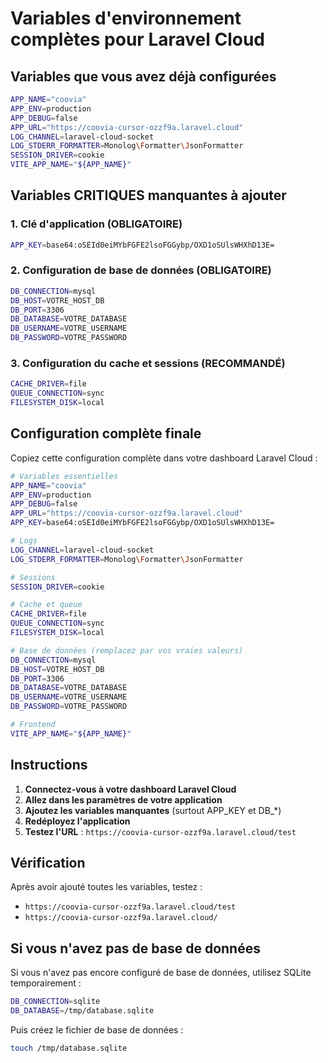 # Variables d'environnement complètes pour Laravel Cloud

## Variables que vous avez déjà configurées
```bash
APP_NAME="coovia"
APP_ENV=production
APP_DEBUG=false
APP_URL="https://coovia-cursor-ozzf9a.laravel.cloud"
LOG_CHANNEL=laravel-cloud-socket
LOG_STDERR_FORMATTER=Monolog\Formatter\JsonFormatter
SESSION_DRIVER=cookie
VITE_APP_NAME="${APP_NAME}"
```

## Variables CRITIQUES manquantes à ajouter

### 1. Clé d'application (OBLIGATOIRE)
```bash
APP_KEY=base64:oSEId0eiMYbFGFE2lsoFGGybp/OXD1oSUlsWHXhD13E=
```

### 2. Configuration de base de données (OBLIGATOIRE)
```bash
DB_CONNECTION=mysql
DB_HOST=VOTRE_HOST_DB
DB_PORT=3306
DB_DATABASE=VOTRE_DATABASE
DB_USERNAME=VOTRE_USERNAME
DB_PASSWORD=VOTRE_PASSWORD
```

### 3. Configuration du cache et sessions (RECOMMANDÉ)
```bash
CACHE_DRIVER=file
QUEUE_CONNECTION=sync
FILESYSTEM_DISK=local
```

## Configuration complète finale

Copiez cette configuration complète dans votre dashboard Laravel Cloud :

```bash
# Variables essentielles
APP_NAME="coovia"
APP_ENV=production
APP_DEBUG=false
APP_URL="https://coovia-cursor-ozzf9a.laravel.cloud"
APP_KEY=base64:oSEId0eiMYbFGFE2lsoFGGybp/OXD1oSUlsWHXhD13E=

# Logs
LOG_CHANNEL=laravel-cloud-socket
LOG_STDERR_FORMATTER=Monolog\Formatter\JsonFormatter

# Sessions
SESSION_DRIVER=cookie

# Cache et queue
CACHE_DRIVER=file
QUEUE_CONNECTION=sync
FILESYSTEM_DISK=local

# Base de données (remplacez par vos vraies valeurs)
DB_CONNECTION=mysql
DB_HOST=VOTRE_HOST_DB
DB_PORT=3306
DB_DATABASE=VOTRE_DATABASE
DB_USERNAME=VOTRE_USERNAME
DB_PASSWORD=VOTRE_PASSWORD

# Frontend
VITE_APP_NAME="${APP_NAME}"
```

## Instructions

1. **Connectez-vous à votre dashboard Laravel Cloud**
2. **Allez dans les paramètres de votre application**
3. **Ajoutez les variables manquantes** (surtout APP_KEY et DB_*)
4. **Redéployez l'application**
5. **Testez l'URL** : `https://coovia-cursor-ozzf9a.laravel.cloud/test`

## Vérification

Après avoir ajouté toutes les variables, testez :
- `https://coovia-cursor-ozzf9a.laravel.cloud/test`
- `https://coovia-cursor-ozzf9a.laravel.cloud/`

## Si vous n'avez pas de base de données

Si vous n'avez pas encore configuré de base de données, utilisez SQLite temporairement :

```bash
DB_CONNECTION=sqlite
DB_DATABASE=/tmp/database.sqlite
```

Puis créez le fichier de base de données :
```bash
touch /tmp/database.sqlite
```

